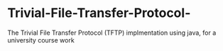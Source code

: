 # Trivial-File-Transfer-Protocol-
The Trivial File Transfer Protocol (TFTP) implmentation using java, for a university course work
